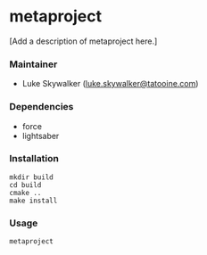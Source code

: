 # metaproject
[Add a description of metaproject here.]

### Maintainer
- Luke Skywalker (luke.skywalker@tatooine.com)

### Dependencies
- force
- lightsaber

### Installation
```
mkdir build
cd build
cmake ..
make install
```

### Usage
```
metaproject
```
